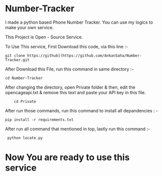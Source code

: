 # Number-Tracker
I made a python based Phone Number Tracker. You can use my logics to make your own service.

This Project is Open - Source Service.

To Use This service, First Download this code, via this line :- 

    git clone https://github](https://github.com/AnkanSaha/Number-Tracker.git
    
 After Download this File, run this command in same directory :- 
 
    cd Number-Tracker
    
After changing the directory, open Private folder & then, edit the opencageapi.txt & remove this text and paste your API key in this file.

        cd Private

After run those commands, run this command to install all depandencies : -

    pip install -r requirements.txt
    
 After run all command that mentioned in top, lastly run this command :- 
 
     python locate.py
     
# Now You are ready to use this service

